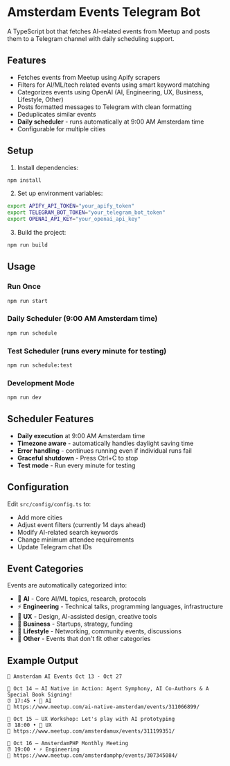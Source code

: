 # Amsterdam Events Telegram Bot

A TypeScript bot that fetches AI-related events from Meetup and posts them to a Telegram channel with daily scheduling support.

## Features

- Fetches events from Meetup using Apify scrapers
- Filters for AI/ML/tech related events using smart keyword matching
- Categorizes events using OpenAI (AI, Engineering, UX, Business, Lifestyle, Other)
- Posts formatted messages to Telegram with clean formatting
- Deduplicates similar events
- **Daily scheduler** - runs automatically at 9:00 AM Amsterdam time
- Configurable for multiple cities

## Setup

1. Install dependencies:
```bash
npm install
```

2. Set up environment variables:
```bash
export APIFY_API_TOKEN="your_apify_token"
export TELEGRAM_BOT_TOKEN="your_telegram_bot_token"
export OPENAI_API_KEY="your_openai_api_key"
```

3. Build the project:
```bash
npm run build
```

## Usage

### Run Once
```bash
npm run start
```

### Daily Scheduler (9:00 AM Amsterdam time)
```bash
npm run schedule
```

### Test Scheduler (runs every minute for testing)
```bash
npm run schedule:test
```

### Development Mode
```bash
npm run dev
```

## Scheduler Features

- **Daily execution** at 9:00 AM Amsterdam time
- **Timezone aware** - automatically handles daylight saving time
- **Error handling** - continues running even if individual runs fail
- **Graceful shutdown** - Press Ctrl+C to stop
- **Test mode** - Run every minute for testing

## Configuration

Edit `src/config/config.ts` to:
- Add more cities
- Adjust event filters (currently 14 days ahead)
- Modify AI-related search keywords
- Change minimum attendee requirements
- Update Telegram chat IDs

## Event Categories

Events are automatically categorized into:
- 🤖 **AI** - Core AI/ML topics, research, protocols
- ⚡ **Engineering** - Technical talks, programming languages, infrastructure
- 🎨 **UX** - Design, AI-assisted design, creative tools
- 💼 **Business** - Startups, strategy, funding
- 🏃 **Lifestyle** - Networking, community events, discussions
- 📌 **Other** - Events that don't fit other categories

## Example Output

```
🤖 Amsterdam AI Events Oct 13 - Oct 27

📅 Oct 14 — AI Native in Action: Agent Symphony, AI Co-Authors & A Special Book Signing!
⏰ 17:45 • 🤖 AI
🔗 https://www.meetup.com/ai-native-amsterdam/events/311066899/

📅 Oct 15 — UX Workshop: Let's play with AI prototyping
⏰ 18:00 • 🎨 UX
🔗 https://www.meetup.com/amsterdamux/events/311199351/

📅 Oct 16 — AmsterdamPHP Monthly Meeting
⏰ 19:00 • ⚡ Engineering
🔗 https://www.meetup.com/amsterdamphp/events/307345084/
```
